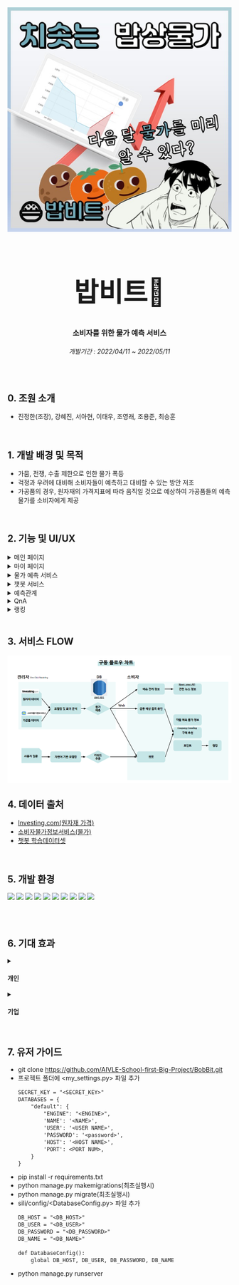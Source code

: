 <div align="center">
 <img src="https://github.com/AIVLE-School-first-Big-Project/BobBit/blob/main/readme/poster.png">
 <h1 style='text-align:center; font-size: 60px; '>밥비트🍚</h1>
 <p align="center">
  <h3>소비자를 위한  물가 예측 서비스</h3>
  <h6>개발기간 : 2022/04/11 ~ 2022/05/11</h6>
</div>

<br>

##  0. 조원 소개
- 진정한(조장), 강혜진, 서아현, 이태우, 조영래, 조용준, 최승훈

<br>

## 1. 개발 배경 및 목적
- 가뭄, 전쟁, 수출 제한으로 인한 물가 폭등
- 걱정과 우려에 대비해 소비자들이 예측하고 대비할 수 있는 방안 저조
- 가공품의 경우, 원자재의 가격지표에 따라 움직일 것으로 예상하여 가공품들의 예측 물가를 소비자에게 제공

<br>

## 2. 기능 및 UI/UX
<details>
  <summary>메인 페이지</summary>
   <div markdown="0" align="center">       
     <br>
     <img src="https://github.com/AIVLE-School-first-Big-Project/BobBit/blob/main/readme/mainpage.png">
     <br>
     <text>:black_small_square: 검색창의 자동완성 기능으로 사용자 편의 제공<br>:black_small_square: 급등 예상 품목 순위 제공</text>
     <br>
   </div>
</details>

<details>
  <summary>마이 페이지</summary>
   <div markdown="0" >       
     <br>
    <div align="center">
     <img src="https://github.com/AIVLE-School-first-Big-Project/BobBit/blob/main/readme/mypage.png" align="center">
    </div>
    <br><br>
    <text>:black_small_square: 찜 상품 목록</text>
    <div align="center">
     <img src="https://github.com/AIVLE-School-first-Big-Project/BobBit/blob/main/readme/wishlist.png">
    </div>
    <br><br>
    <text>:black_small_square: 회원 수정</text>
    <div align="center">
     <img src="https://github.com/AIVLE-School-first-Big-Project/BobBit/blob/main/readme/chagemyinfo.png">
    </div>
    <br><br>
    <text>:black_small_square: 회원 탈퇴</text>
    <div align="center">
     <img src="https://github.com/AIVLE-School-first-Big-Project/BobBit/blob/main/readme/delmyinfo.png">
    </div>
    <br><br>
   </div>
</details>

<details>
  <summary>물가 예측 서비스</summary>
   <div markdown="2" align="center">       
     <br>
     <img src="https://github.com/AIVLE-School-first-Big-Project/BobBit/blob/main/readme/price.png">
     <br>
     <text>
     :black_small_square: 찜 기능<br>
     :black_small_square: 품목에 대한 예측 가격 확인<br>
     :black_small_square: 보유 포인트로 해당 물품 구매 <br> :black_small_square: 관련 상품에 대한 구매 링크 제공
     </text>
     <br>
   </div>
</details>

<details>
  <summary>챗봇 서비스</summary>
   <div markdown="3" align="center">       
     <br>
     <img src="https://github.com/AIVLE-School-first-Big-Project/BobBit/blob/main/readme/Bobbot.png">
     <br>
     <text>:black_small_square: 챗봇을 통해 사용자의 편의 제공</text>
   </div>
</details>

<details>
  <summary>예측관계</summary>
   <div markdown="4">       
     <br>
     <text>:black_small_square: 상품별 예측 성능</text>
     <div align="center">
     <img src="https://github.com/AIVLE-School-first-Big-Project/BobBit/blob/main/readme/price_t.png">
     <br>
     </div>
    <br><br>
     <text>:black_small_square: 물가 관련 기사</text>
     <div align="center">
     <img src="https://github.com/AIVLE-School-first-Big-Project/BobBit/blob/main/readme/news.png" style='border:3px'>
     <br>
    </div>
   </div>
</details>

<details>
  <summary>QnA</summary>
   <div markdown="5" align="center">       
     <br>
     <img src="https://github.com/AIVLE-School-first-Big-Project/BobBit/blob/main/readme/QnA.png">
     <br>
   </div>
</details>

<details>
  <summary>랭킹</summary>
   <div markdown="6" align="center">       
     <br>
     <img src="https://github.com/AIVLE-School-first-Big-Project/BobBit/blob/main/readme/rank.png">
     <br>
     <text>:black_small_square: 사용자의 포인트 순위를 정함</text>
   </div>
</details>
<br>


## 3. 서비스 FLOW
<img src="https://github.com/AIVLE-School-first-Big-Project/BobBit/blob/main/readme/Flow.png">
<br>

## 4. 데이터 출처
- <a href="https://kr.investing.com/">Investing.com(원자재 가격)</a>
- <a href="http://price.consumer.or.kr/">소비자물가정보서비스(물가)</a>
- <a href="https://github.com/keiraydev/chatbot/blob/master/models/intent/total_train_data.csv">챗봇 학습데이터셋</a>

<br>

## 5. 개발 환경
<img src="https://img.shields.io/badge/Django-092E20?style=for-the-badge&logo=Django&logoColor=white"></a>
<img src="https://img.shields.io/badge/HTML5-E34F26?style=for-the-badge&logo=HTML5&logoColor=white"></a>
<img src="https://img.shields.io/badge/JavaScript-F7DF1E?style=for-the-badge&logo=JavaScript&logoColor=white"></a>
<img src="https://img.shields.io/badge/Python-3776AB?style=for-the-badge&logo=Python&logoColor=white"></a>
<img src="https://img.shields.io/badge/CSS3-1572B6?style=for-the-badge&logo=CSS3&logoColor=white"></a>
<img src="https://img.shields.io/badge/TensorFlow-FF6F00?style=for-the-badge&logo=TensorFlow&logoColor=white"></a>
<img src="https://img.shields.io/badge/Keras-D00000?style=for-the-badge&logo=Keras&logoColor=white"></a>
<img src="https://img.shields.io/badge/AWS-232F3E?style=for-the-badge&logo=Amazon AWS&logoColor=white"></a>
<img src="https://img.shields.io/badge/MySQL-4479A1?style=for-the-badge&logo=MySQL&logoColor=white"></a>
<img src="https://img.shields.io/badge/GitHub-181717?style=for-the-badge&logo=GitHub&logoColor=white">

<br>
<br>

## 6. 기대 효과
<details>
  <summary><h4>개인</h4></summary>
 <br>
   <div markdown="7">
     <text>
      :black_small_square: 다음 달 물가를 예측하여 재고 관리에 도움<br>
      :black_small_square: 포인트 사용을 통해 물건 구매에 도움<br>
      :black_small_square: 일반 발화 입력 챗봇으로 정보를 제공함으로써 접근성 향상<br>
    </text>
     <br>
   </div>
</details>
<details>
  <summary><h4>기업</h4></summary>
 <br>
   <div markdown="8">
     <text>
      :black_small_square: KT커머스에서 진행하는 메타버스 전자상거래과 같은 서비스와 연동을 통해 사용자에게 정보 제공<br>
      :black_small_square: 사용자에게 다양한 정보 제공을 통해 기업에 긍정적인 이미지 적용<br>
      :black_small_square: AI 기반 모달형식의 챗봇 BTC 서비스 제공<br>
    </text>
     <br>
   </div>
</details>
<br>

## 7. 유저 가이드

- git clone https://github.com/AIVLE-School-first-Big-Project/BobBit.git
- 프로젝트 폴더에 <my_settings.py> 파일 추가
  ```
  SECRET_KEY = "<SECRET_KEY>"
  DATABASES = {
      "default": {
          "ENGINE": "<ENGINE>",
          'NAME': '<NAME>',
          'USER': '<USER NAME>',
          'PASSWORD': '<password>',
          'HOST': '<HOST NAME>',
          'PORT': <PORT NUM>,
      }
  }
  ```
- pip install -r requirements.txt
- python manage.py makemigrations(최초실행시)
- python manage.py migrate(최초실행시)
- sili/config/<DatabaseConfig.py> 파일 추가
  ```
  DB_HOST = "<DB_HOST>"
  DB_USER = "<DB_USER>"
  DB_PASSWORD = "<DB_PASSWORD>"
  DB_NAME = "<DB_NAME>"

  def DatabaseConfig():
      global DB_HOST, DB_USER, DB_PASSWORD, DB_NAME
  ```
- python manage.py runserver

<br>
